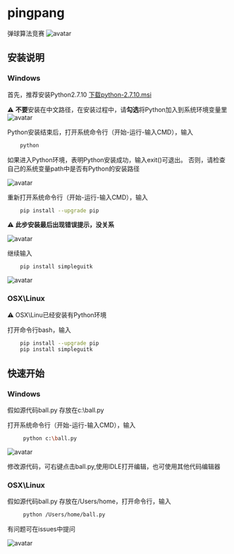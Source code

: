# pingpang
弹球算法竞赛
![avatar](https://github.com/rosickey/pingpang/blob/master/images/ping.gif)
## 安装说明
### Windows

首先，推荐安装Python2.7.10 <a href="https://www.python.org/ftp/python/2.7.10/python-2.7.10.msi" target="_blank">下载python-2.7.10.msi</a>

:warning: **不要**安装在中文路径，在安装过程中，请**勾选**将Python加入到系统环境变量里
![avatar](https://github.com/rosickey/pingpang/blob/master/images/install.png)

Python安装结束后，打开系统命令行（开始-运行-输入CMD），输入
```bash
    python
```
如果进入Python环境，表明Python安装成功，输入exit()可退出。
否则，请检查自己的系统变量path中是否有Python的安装路径

![avatar](https://github.com/rosickey/pingpang/blob/master/images/testok.png)


重新打开系统命令行（开始-运行-输入CMD），输入
```bash
    pip install --upgrade pip
```
:warning: **此步安装最后出现错误提示，没关系**

![avatar](https://github.com/rosickey/pingpang/blob/master/images/pip.png)

继续输入
```bash
    pip install simpleguitk
```
![avatar](https://github.com/rosickey/pingpang/blob/master/images/simpleguitk.png)


### OSX\Linux

:warning: OSX\Linu已经安装有Python环境

打开命令行bash，输入
```bash
    pip install --upgrade pip
    pip install simpleguitk
```

## 快速开始

### Windows

假如源代码ball.py 存放在c:\ball.py

打开系统命令行（开始-运行-输入CMD），输入
```bash
     python c:\ball.py
```
![avatar](https://github.com/rosickey/pingpang/blob/master/images/run.png)

修改源代码，可右键点击ball.py,使用IDLE打开编辑，也可使用其他代码编辑器

### OSX\Linux

假如源代码ball.py 存放在/Users/home，打开命令行，输入
```bash
     python /Users/home/ball.py
```


有问题可在issues中提问

![avatar](https://github.com/rosickey/pingpang/blob/master/images/ans.png)


